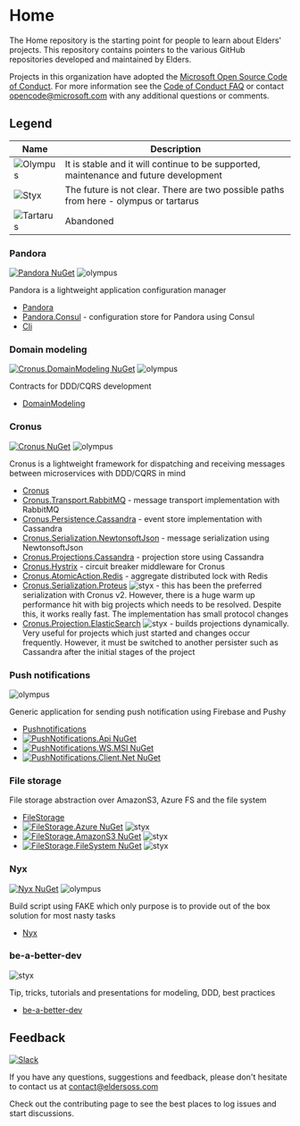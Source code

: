 # Home

The Home repository is the starting point for people to learn about Elders' projects. This repository contains pointers to the various GitHub repositories developed and maintained by Elders.

Projects in this organization have adopted the [Microsoft Open Source Code of Conduct](https://opensource.microsoft.com/codeofconduct/). For more information see the [Code of Conduct FAQ](https://opensource.microsoft.com/codeofconduct/faq/) or contact opencode@microsoft.com with any additional questions or comments.

## Legend

| Name | Description |
|------|-------------|
| ![Olympus](https://img.shields.io/badge/Status-olympus-green.svg) | It is stable and it will continue to be supported, maintenance and future development |
| ![Styx](https://img.shields.io/badge/Status-styx-orange.svg) | The future is not clear. There are two possible paths from here - olympus or tartarus |
| ![Tartarus](https://img.shields.io/badge/Status-tartarus-red.svg) | Abandoned |

### Pandora

[![Pandora NuGet](https://img.shields.io/nuget/v/Pandora.svg)](https://www.nuget.org/packages/Pandora) ![olympus](https://img.shields.io/badge/olympus-green.svg)

Pandora is a lightweight application configuration manager

- [Pandora](https://github.com/Elders/Pandora)
- [Pandora.Consul](https://github.com/Elders/Pandora.Consul) - configuration store for Pandora using Consul
- [Cli](https://github.com/Elders/Pandora.Cli)

### Domain modeling

[![Cronus.DomainModeling NuGet](https://img.shields.io/nuget/v/Cronus.DomainModeling.svg)](https://www.nuget.org/packages/Cronus.DomainModeling) ![olympus](https://img.shields.io/badge/olympus-green.svg)

Contracts for DDD/CQRS development

- [DomainModeling](https://github.com/Elders/Cronus.DomainModeling)

### Cronus

[![Cronus NuGet](https://img.shields.io/nuget/v/Cronus.svg)](https://www.nuget.org/packages/Cronus) ![olympus](https://img.shields.io/badge/olympus-green.svg)

Cronus is a lightweight framework for dispatching and receiving messages between microservices with DDD/CQRS in mind

- [Cronus](https://github.com/Elders/Cronus)
- [Cronus.Transport.RabbitMQ](https://github.com/Elders/Cronus.Transport.RabbitMQ) - message transport implementation with RabbitMQ
- [Cronus.Persistence.Cassandra](https://github.com/Elders/Cronus.Persistence.Cassandra) - event store implementation with Cassandra
- [Cronus.Serialization.NewtonsoftJson](https://github.com/Elders/Cronus.Serialization.NewtonsoftJson) - message serialization using NewtonsoftJson
- [Cronus.Projections.Cassandra](https://github.com/Elders/Cronus.Projections.Cassandra) - projection store using Cassandra
- [Cronus.Hystrix](https://github.com/Elders/Cronus.Hystrix) - circuit breaker middleware for Cronus
- [Cronus.AtomicAction.Redis](https://github.com/Elders/Cronus.AtomicAction.Redis) - aggregate distributed lock with Redis
- [Cronus.Serialization.Proteus](https://github.com/Elders/Cronus.Serialization.Proteus) ![styx](https://img.shields.io/badge/styx-orange.svg) - this has been the preferred serialization with Cronus v2. However, there is a huge warm up performance hit with big projects which needs to be resolved. Despite this, it works really fast. The implementation has small protocol changes
- [Cronus.Projection.ElasticSearch](https://github.com/Elders/Cronus.Projection.ElasticSearch) ![styx](https://img.shields.io/badge/styx-orange.svg) - builds projections dynamically. Very useful for projects which just started and changes occur frequently. However, it must be switched to another persister such as Cassandra after the initial stages of the project

### Push notifications

![olympus](https://img.shields.io/badge/olympus-green.svg)

Generic application for sending push notification using Firebase and Pushy

- [Pushnotifications](https://github.com/Elders/Pushnotifications)
- [![PushNotifications.Api NuGet](https://img.shields.io/nuget/v/PushNotifications.Api.svg?label=PushNotifications.Api)](https://www.nuget.org/packages/PushNotifications.Api/)
- [![PushNotifications.WS.MSI NuGet](https://img.shields.io/nuget/v/PushNotifications.WS.MSI.svg?label=PushNotifications.WS.MSI)](https://www.nuget.org/packages/PushNotifications.WS.MSI/)
- [![PushNotifications.Client.Net NuGet](https://img.shields.io/nuget/v/PushNotifications.Client.Net.svg?label=PushNotifications.Client.Net)](https://www.nuget.org/packages/Pushnotifications.Client.Net/)

### File storage

File storage abstraction over AmazonS3, Azure FS and the file system

- [FileStorage](https://github.com/Elders/FileStorage)
- [![FileStorage.Azure NuGet](https://img.shields.io/nuget/v/FileStorage.Azure.svg?label=FileStorage.Azure)](https://www.nuget.org/packages/FileStorage.Azure) ![styx](https://img.shields.io/badge/styx-orange.svg)
- [![FileStorage.AmazonS3 NuGet](https://img.shields.io/nuget/v/FileStorage.AmazonS3.svg?label=FileStorage.AmazonS3)](https://www.nuget.org/packages/FileStorage.AmazonS3) ![styx](https://img.shields.io/badge/styx-orange.svg)
- [![FileStorage.FileSystem NuGet](https://img.shields.io/nuget/v/FileStorage.FileSystem.svg?label=FileStorage.FileSystem)](https://www.nuget.org/packages/FileStorage.FileSystem) ![styx](https://img.shields.io/badge/styx-orange.svg)

### Nyx

[![Nyx NuGet](https://img.shields.io/nuget/v/Nyx.svg)](https://www.nuget.org/packages/Nyx) ![olympus](https://img.shields.io/badge/olympus-green.svg)

Build script using FAKE which only purpose is to provide out of the box solution for most nasty tasks

- [Nyx](https://github.com/Elders/Nyx)

### be-a-better-dev

![styx](https://img.shields.io/badge/styx-orange.svg)

Tip, tricks, tutorials and presentations for modeling, DDD, best practices

- [be-a-better-dev](https://github.com/Elders/be-a-better-dev)

## Feedback

[![Slack](https://img.shields.io/badge/Elders-OSS-black.svg?logo=slack&colorA=black)](https://join.slack.com/t/eldersoss/shared_invite/enQtNDExMjY5MTQzMjk5LTEyZTQwZTVkZjI2NzQ1ZGU3YzUyYzBiOTFmZTZhMGY3ZWEwZWQxZDVkOTM3NzdkZGJjN2Q2ZmQ4ZDg3YTUyMDQ)

If you have any questions, suggestions and feedback, please don't hesitate to contact us at contact@eldersoss.com

Check out the contributing page to see the best places to log issues and start discussions.
